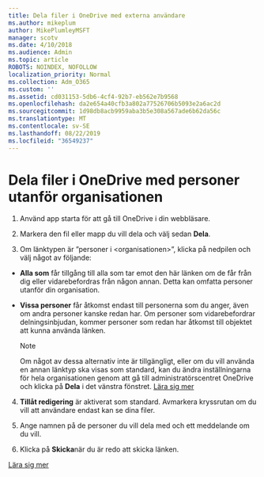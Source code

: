 ```yaml
---
title: Dela filer i OneDrive med externa användare
ms.author: mikeplum
author: MikePlumleyMSFT
manager: scotv
ms.date: 4/10/2018
ms.audience: Admin
ms.topic: article
ROBOTS: NOINDEX, NOFOLLOW
localization_priority: Normal
ms.collection: Adm_O365
ms.custom: ''
ms.assetid: cd031153-5db6-4cf4-92b7-eb562e7b9568
ms.openlocfilehash: da2e654a40cfb3a802a77526706b5093e2a6ac2d
ms.sourcegitcommit: 1d98db8acb9959aba3b5e308a567ade6b62da56c
ms.translationtype: MT
ms.contentlocale: sv-SE
ms.lasthandoff: 08/22/2019
ms.locfileid: "36549237"
---
```

# <a name="share-files-in-onedrive-with-people-outside-your-organization"></a>Dela filer i OneDrive med personer utanför organisationen

1. Använd app starta för att gå till OneDrive i din webbläsare. 
    
2. Markera den fil eller mapp du vill dela och välj sedan **Dela**. 
    
3. Om länktypen är ”personer i \<organisationen\>”, klicka på nedpilen och välj något av följande: 
    
  - **Alla som** får tillgång till alla som tar emot den här länken om de får från dig eller vidarebefordras från någon annan. Detta kan omfatta personer utanför din organisation. 
    
  - **Vissa personer** får åtkomst endast till personerna som du anger, även om andra personer kanske redan har. Om personer som vidarebefordrar delningsinbjudan, kommer personer som redan har åtkomst till objektet att kunna använda länken. 
    
    > [!NOTE]
    > Om något av dessa alternativ inte är tillgängligt, eller om du vill använda en annan länktyp ska visas som standard, kan du ändra inställningarna för hela organisationen genom att gå till administratörscentret OneDrive och klicka på **Dela** i det vänstra fönstret. [Lära sig mer](https://go.microsoft.com/fwlink/?linkid=871961)
  
4. **Tillåt redigering** är aktiverat som standard. Avmarkera kryssrutan om du vill att användare endast kan se dina filer. 
    
5. Ange namnen på de personer du vill dela med och ett meddelande om du vill.
    
6. Klicka på **Skicka**när du är redo att skicka länken. 
    
[Lära sig mer](https://go.microsoft.com/fwlink/?linkid=871861)
  

